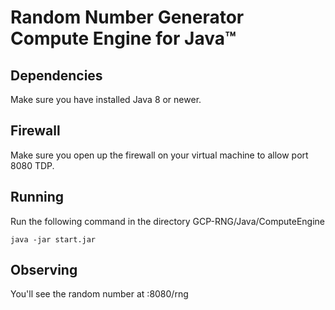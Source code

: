 # Random Number Generator Compute Engine for Java™

## Dependencies

Make sure you have installed Java 8 or newer.

## Firewall

Make sure you open up the firewall on your virtual machine to allow port 8080 TDP.

## Running

Run the following command in the directory GCP-RNG/Java/ComputeEngine

`java -jar start.jar`

## Observing

You'll see the random number at <external ip>:8080/rng
